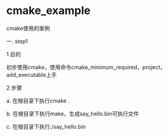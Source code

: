 # cmake_example
cmake使用的案例

一. step1 

1.目的

初步使用cmake，使用命令cmake_minimum_required，project，add_executable上手

2.步骤

a. 在根目录下执行cmake .

b. 在根目录下执行make，生成say_hello.bin可执行文件

c. 在根目录下执行./say_hello.bin

